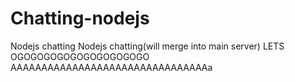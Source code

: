 # Chatting-nodejs
Nodejs chatting
Nodejs chatting(will merge into main server)
LETS OGOGOGOGOGOGOGOGOGOGO
AAAAAAAAAAAAAAAAAAAAAAAAAAAAAAAAa
